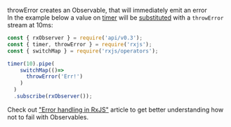 <!--
name:		
title:		throwError
pageTitle:	RxJS throwError function example + marble diagram
desc:		throwError creates an Observable, that will immediately emit an error
docsUrl:	https://rxjs.dev/api/index/function/throwError
-->

throwError creates an Observable, that will immediately emit an error  
In the example below a value on [timer](/rxjs/timer/) will be [substituted](/rxjs/switchMap/) with a `throwError` stream at 10ms:

```js
const { rxObserver } = require('api/v0.3');
const { timer, throwError } = require('rxjs');
const { switchMap } = require('rxjs/operators');

timer(10).pipe(
    switchMap(()=>
      throwError('Err!')
    )
  )
  .subscribe(rxObserver());

```

Check out ["Error handling in RxJS"](https://medium.com/@kddsky/error-handling-in-rxjs-bac0f96a7def) article to get better understanding how not to fail with Observables.
